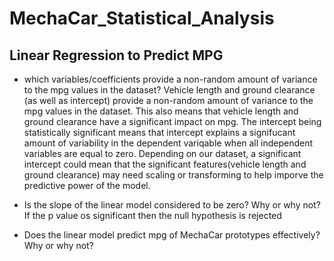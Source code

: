 # MechaCar_Statistical_Analysis

## Linear Regression to Predict MPG

- which variables/coefficients provide a non-random amount of variance to the mpg values in the dataset?
Vehicle length and ground clearance (as well as intercept) provide a non-random amount of variance to the mpg values in the dataset. 
This also means that vehicle length and ground clearance have a significant impact on mpg.
The intercept being statistically significant means that intercept explains a signifucant amount of variability in the dependent variqable when all independent variables are equal to zero. 
Depending on our dataset, a significant intercept could mean that the significant features(vehicle length and ground clearance) may need scaling or transforming to help imporve the predictive power of the model.

- Is the slope of the linear model considered to be zero? Why or why not?
If the p value os significant then the null hypothesis is rejected

- Does the linear model predict mpg of MechaCar prototypes effectively? Why or why not?


